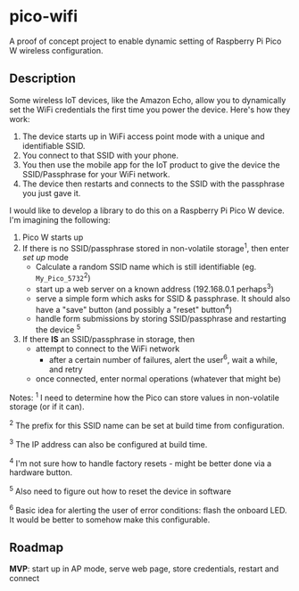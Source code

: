 # pico-wifi
A proof of concept project to enable dynamic setting of Raspberry Pi Pico W wireless configuration.

## Description
Some wireless IoT devices, like the Amazon Echo, allow you to dynamically set the WiFi credentials the first time you power the device. Here's how they work:

1. The device starts up in WiFi access point mode with a unique and identifiable SSID.
2. You connect to that SSID with your phone.
3. You then use the mobile app for the IoT product to give the device the SSID/Passphrase for your WiFi network.
4. The device then restarts and connects to the SSID with the passphrase you just gave it.

I would like to develop a library to do this on a Raspberry Pi Pico W device. I'm imagining the following:

1. Pico W starts up
2. If there is no SSID/passphrase stored in non-volatile storage<sup>1</sup>, then enter *set up* mode
    * Calculate a random SSID name which is still identifiable (eg. `My_Pico_5732`<sup>2</sup>)
    * start up a web server on a known address (192.168.0.1 perhaps<sup>3</sup>)
    * serve a simple form which asks for SSID & passphrase. It should also have a "save" button (and possibly a "reset" button<sup>4</sup>)
    * handle form submissions by storing SSID/passphrase and restarting the device <sup>5</sup>
3. If there **IS** an SSID/passphrase in storage, then
    * attempt to connect to the WiFi network
        * after a certain number of failures, alert the user<sup>6</sup>, wait a while, and retry
    * once connected, enter normal operations (whatever that might be)

Notes:
<sup>1</sup> I need to determine how the Pico can store values in non-volatile storage (or if it can).

<sup>2</sup> The prefix for this SSID name can be set at build time from configuration.

<sup>3</sup> The IP address can also be configured at build time.

<sup>4</sup> I'm not sure how to handle factory resets - might be better done via a hardware button.

<sup>5</sup> Also need to figure out how to reset the device in software

<sup>6</sup> Basic idea for alerting the user of error conditions: flash the onboard LED. It would be better to somehow make this configurable.

## Roadmap

**MVP**: start up in AP mode, serve web page, store credentials, restart and connect
